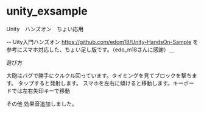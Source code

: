 # unity_exsample
Unity　ハンズオン　ちょい応用

--
Uity入門ハンズオン
https://github.com/edom18/Unity-HandsOn-Sample
を参考にスマホ対応した、ちょい足し版です。（edo_m18さんに感謝）＿

遊び方

大砲はバグで勝手にクルクル回っています。タイミングを見てブロックを撃ちます。
タップすると発射します。
スマホを左右に傾けると移動します。キーボードでは左右矢印キーで移動


その他
効果音追加しました。



